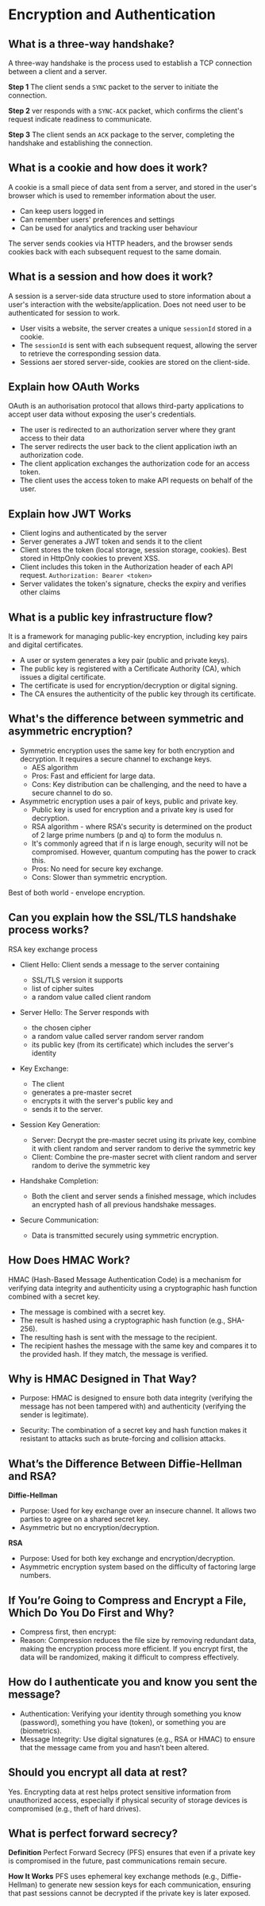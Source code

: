 # Encryption and Authentication

## What is a three-way handshake?

A three-way handshake is the process used to establish a TCP connection between a client and a server.

**Step 1**
The client sends a `SYNC` packet to the server to initiate the connection.

**Step 2**
ver responds with a `SYNC-ACK` packet, which confirms the client's request indicate readiness to communicate.

**Step 3**
The client sends an `ACK` package to the server, completing the handshake and establishing the connection.

## What is a cookie and how does it work?

A cookie is a small piece of data sent from a server, and stored in the user's browser which is used to remember information about the user.

- Can keep users logged in
- Can remember users' preferences and settings
- Can be used for analytics and tracking user behaviour

The server sends cookies via HTTP headers, and the browser sends cookies back with each subsequent request to the same domain.

## What is a session and how does it work?

A session is a server-side data structure used to store information about a user's interaction with the website/application. Does not need user to be authenticated for session to work.

- User visits a website, the server creates a unique `sessionId` stored in a cookie.
- The `sessionId` is sent with each subsequent request, allowing the server to retrieve the corresponding session data.
- Sessions aer stored server-side, cookies are stored on the client-side.

## Explain how OAuth Works

OAuth is an authorisation protocol that allows third-party applications to accept user data without exposing the user's credentials.

- The user is redirected to an authorization server where they grant access to their data
- The server redirects the user back to the client application iwth an authorization code.
- The client application exchanges the authorization code for an access token.
- The client uses the access token to make API requests on behalf of the user.

## Explain how JWT Works

- Client logins and authenticated by the server
- Server generates a JWT token and sends it to the client
- Client stores the token (local storage, session storage, cookies). Best stored in HttpOnly cookies to prevent XSS.
- Client includes this token in the Authorization header of each API request. `Authorization: Bearer <token>`
- Server validates the token's signature, checks the expiry and verifies other claims

## What is a public key infrastructure flow?

It is a framework for managing public-key encryption, including key pairs and digital certificates.

- A user or system generates a key pair (public and private keys).
- The public key is registered with a Certificate Authority (CA), which issues a digital certificate.
- The certificate is used for encryption/decryption or digital signing.
- The CA ensures the authenticity of the public key through its certificate.

## What's the difference between symmetric and asymmetric encryption?

- Symmetric encryption uses the same key for both encryption and decryption. It requires a secure channel to exchange keys.
  - AES algorithm
  - Pros: Fast and efficient for large data.
  - Cons: Key distribution can be challenging, and the need to have a secure channel to do so.
- Asymmetric encryption uses a pair of keys, public and private key.
  - Public key is used for encryption and a private key is used for decryption.
  - RSA algorithm - where RSA's security is determined on the product of 2 large prime numbers (p and q) to form the modulus n.
  - It's commonly agreed that if n is large enough, security will not be compromised. However, quantum computing has the power to crack this.
  - Pros: No need for secure key exchange.
  - Cons: Slower than symmetric encryption.

Best of both world - envelope encryption.

## Can you explain how the SSL/TLS handshake process works?

RSA key exchange process

- Client Hello: Client sends a message to the server containing
  - SSL/TLS version it supports
  - list of cipher suites
  - a random value called client random
- Server Hello: The Server responds with
  - the chosen cipher
  - a random value called server random server random
  - its public key (from its certificate) which includes the server's identity
- Key Exchange:
  - The client
  - generates a pre-master secret
  - encrypts it with the server's public key and
  - sends it to the server.
- Session Key Generation:
  - Server: Decrypt the pre-master secret using its private key, combine it with client random and server random to derive the symmetric key
  - Client: Combine the pre-master secret with client random and server random to derive the symmetric key
- Handshake Completion:
  - Both the client and server sends a finished message, which includes an encrypted hash of all previous handshake messages.
- Secure Communication:

  - Data is transmitted securely using symmetric encryption.

## How Does HMAC Work?

HMAC (Hash-Based Message Authentication Code) is a mechanism for verifying data integrity and authenticity using a cryptographic hash function combined with a secret key.

- The message is combined with a secret key.
- The result is hashed using a cryptographic hash function (e.g., SHA-256).
- The resulting hash is sent with the message to the recipient.
- The recipient hashes the message with the same key and compares it to the provided hash. If they match, the message is verified.

## Why is HMAC Designed in That Way?

- Purpose: HMAC is designed to ensure both data integrity (verifying the message has not been tampered with) and authenticity (verifying the sender is legitimate).

- Security: The combination of a secret key and hash function makes it resistant to attacks such as brute-forcing and collision attacks.

## What’s the Difference Between Diffie-Hellman and RSA?

**Diffie-Hellman**

- Purpose: Used for key exchange over an insecure channel. It allows two parties to agree on a shared secret key.
- Asymmetric but no encryption/decryption.

**RSA**

- Purpose: Used for both key exchange and encryption/decryption.
- Asymmetric encryption system based on the difficulty of factoring large numbers.

## If You’re Going to Compress and Encrypt a File, Which Do You Do First and Why?

- Compress first, then encrypt:
- Reason: Compression reduces the file size by removing redundant data, making the encryption process more efficient. If you encrypt first, the data will be randomized, making it difficult to compress effectively.

## How do I authenticate you and know you sent the message?

- Authentication: Verifying your identity through something you know (password), something you have (token), or something you are (biometrics).
- Message Integrity: Use digital signatures (e.g., RSA or HMAC) to ensure that the message came from you and hasn’t been altered.

## Should you encrypt all data at rest?

Yes. Encrypting data at rest helps protect sensitive information from unauthorized access, especially if physical security of storage devices is compromised (e.g., theft of hard drives).

## What is perfect forward secrecy?

**Definition**
Perfect Forward Secrecy (PFS) ensures that even if a private key is compromised in the future, past communications remain secure.

**How It Works**
PFS uses ephemeral key exchange methods (e.g., Diffie-Hellman) to generate new session keys for each communication, ensuring that past sessions cannot be decrypted if the private key is later exposed.
